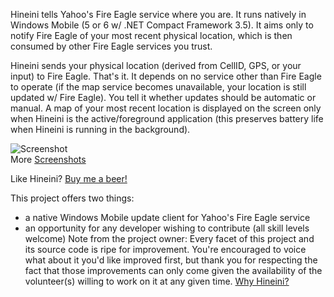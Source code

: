 Hineini tells Yahoo's Fire Eagle service where you are. It runs natively in Windows Mobile (5 or 6 w/ .NET Compact Framework 3.5). It aims only to notify Fire Eagle of your most recent physical location, which is then consumed by other Fire Eagle services you trust.

Hineini sends your physical location (derived from CellID, GPS, or your input) to Fire Eagle.  That's it.  It depends on no service other than Fire Eagle to operate (if the map service becomes unavailable, your location is still updated w/ Fire Eagle).  You tell it whether updates should be automatic or manual.  A map of your most recent location is displayed on the screen only when Hineini is the active/foreground application (this preserves battery life when Hineini is running in the background).

![Screenshot](http://i.imgur.com/ev9iH7e.png "Screenshot")  
More [Screenshots](https://github.com/lancehilliard/Hineini/wiki/Screenshots)

Like Hineini? [Buy me a beer!](https://www.paypal.com/cgi-bin/webscr?cmd=_s-xclick&hosted_button_id=5491392)

This project offers two things:
* a native Windows Mobile update client for Yahoo's Fire Eagle service
* an opportunity for any developer wishing to contribute (all skill levels welcome)
Note from the project owner:
Every facet of this project and its source code is ripe for improvement.  You're encouraged to voice what about it you'd like improved first, but thank you for respecting the fact that those improvements can only come given the availability of the volunteer(s) willing to work on it at any given time. [Why Hineini?](https://github.com/lancehilliard/Hineini/wiki/Why-Hineini%3F)

